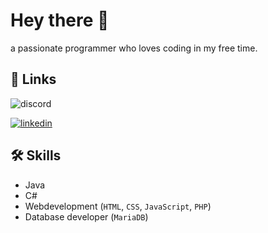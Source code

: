 # Hey there 👋
a passionate programmer who loves coding in my free time.
## 🔗 Links
![discord](https://img.shields.io/badge/i4m2g00d4u-000?style=for-the-badge&logo=discord&logoColor=white) 

[![linkedin](https://img.shields.io/badge/i4m2g00d4u-d62976?style=for-the-badge&logo=instagram&logoColor=white)](https://www.instagram.com/i4m2g00d4u/)


## 🛠 Skills
- Java
- C#
- Webdevelopment (`HTML`, `CSS`, `JavaScript`, `PHP`)
- Database developer (`MariaDB`)
